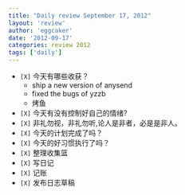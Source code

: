 ```yaml
---
title: "Daily review September 17, 2012" 
layout: 'review'
author: 'eggcaker'
date: '2012-09-17'
categories: review 2012
tags: ['daily']
---
```



  * `[X]` 今天有哪些收获？ 
    * ship a new version of anysend 
    * fixed the bugs of yzzb 
    * 烤鱼 
  * `[X]` 今天有没有控制好自己的情绪? 
  * `[X]` 非礼勿视，非礼勿听,论人是非者，必是是非人。 
  * `[X]` 今天的计划完成了吗？ 
  * `[X]` 今天的好习惯执行了吗？ 
  * `[X]` 整理收集篮 
  * `[X]` 写日记 
  * `[X]` 记账 
  * `[X]` 发布日志草稿 

